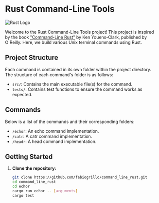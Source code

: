 # Rust Command-Line Tools

![Rust Logo](https://www.rust-lang.org/static/images/rust-logo-blk.svg)

Welcome to the Rust Command-Line Tools project! This project is inspired by the book ["Command-Line Rust"](https://www.oreilly.com/library/view/command-line-rust/9781098109424/) by Ken Youens-Clark, published by O'Reilly. Here, we build various Unix terminal commands using Rust.

## Project Structure

Each command is contained in its own folder within the project directory. The structure of each command's folder is as follows:

- `src/`: Contains the main executable file(s) for the command.
- `tests/`: Contains test functions to ensure the command works as expected.

## Commands

Below is a list of the commands and their corresponding folders:

- `/echor`: An echo command implementation.
- `/catr`: A catr command implementation.
- `/headr`: A head command implementation.

## Getting Started
1. **Clone the repository:**
   ```bash
   git clone https://github.com/fabiogrillo/command_line_rust.git
   cd command_line_rust
   cd echor
   cargo run echor -- [arguments]
   cargo test